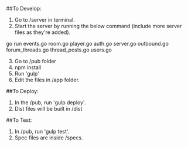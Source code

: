 ##To Develop:

1. Go to /server in terminal.
2. Start the server by running the below command (include more server files as they're added).

  go run events.go room.go player.go auth.go server.go outbound.go forum_threads.go thread_posts.go users.go

3. Go to /pub folder
4. npm install
5. Run 'gulp'
6. Edit the files in /app folder.


##To Deploy:

1. In the /pub, run 'gulp deploy'.
2. Dist files will be built in /dist


##To Test:

1. In /pub, run 'gulp test'.
2. Spec files are inside /specs.
